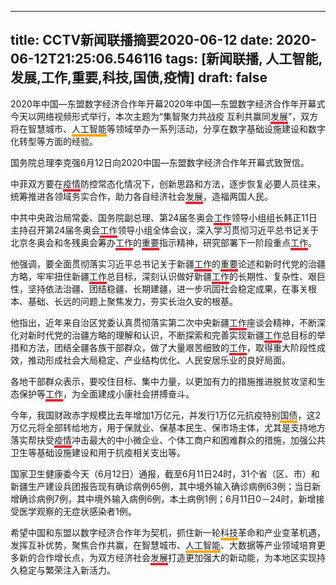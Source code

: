 
---
title: CCTV新闻联播摘要2020-06-12
date: 2020-06-12T21:25:06.546116
tags: [新闻联播, 人工智能,发展,工作,重要,科技,国债,疫情]
draft: false
---
2020年中国—东盟数字经济合作年开幕2020年中国—东盟数字经济合作年开幕式今天以网络视频形式举行，本次主题为“集智聚力共战疫 互利共赢同<span style="border-bottom:4px solid #E32636;">发展</span>”，双方将在智慧城市、<span style="border-bottom:4px solid orange;">人工智能</span>等领域举办一系列活动，分享在数字基础设施建设和数字化转型等方面的经验。

国务院总理李克强6月12日向2020中国—东盟数字经济合作年开幕式致贺信。

中菲双方要在<span style="border-bottom:4px solid #E32636;">疫情</span>防控常态化情况下，创新思路和方法，逐步恢复必要人员往来，统筹推进各领域务实合作，助力各自经济社会<span style="border-bottom:4px solid #E32636;">发展</span>，造福两国人民。

中共中央政治局常委、国务院副总理、第24届冬奥会<span style="border-bottom:4px solid #E32636;">工作</span>领导小组组长韩正11日主持召开第24届冬奥会<span style="border-bottom:4px solid #E32636;">工作</span>领导小组全体会议，深入学习贯彻习近平总书记关于北京冬奥会和冬残奥会筹办<span style="border-bottom:4px solid #E32636;">工作</span>的<span style="border-bottom:4px solid #E32636;">重要</span>指示精神，研究部署下一阶段重点<span style="border-bottom:4px solid #E32636;">工作</span>。

他强调，要全面贯彻落实习近平总书记关于新疆<span style="border-bottom:4px solid #E32636;">工作</span>的<span style="border-bottom:4px solid #E32636;">重要</span>论述和新时代党的治疆方略，牢牢扭住新疆<span style="border-bottom:4px solid #E32636;">工作</span>总目标，深刻认识做好新疆<span style="border-bottom:4px solid #E32636;">工作</span>的长期性、复杂性、艰巨性，坚持依法治疆、团结稳疆、长期建疆，进一步巩固社会稳定成果，在事关根本、基础、长远的问题上聚焦发力，夯实长治久安的根基。

他指出，近年来自治区党委认真贯彻落实第二次中央新疆<span style="border-bottom:4px solid #E32636;">工作</span>座谈会精神，不断深化对新时代党的治疆方略的理解和认识，不断探索和完善实现新疆<span style="border-bottom:4px solid #E32636;">工作</span>总目标的举措和方法，团结全疆各族干部群众，做了大量艰苦细致的<span style="border-bottom:4px solid #E32636;">工作</span>，取得重大阶段性成效，推动形成社会大局稳定、产业结构优化、人民安居乐业的良好局面。

各地干部群众表示，要咬住目标、集中力量，以更加有力的措施推进脱贫攻坚和生态保护等<span style="border-bottom:4px solid #E32636;">工作</span>，为全面建成小康社会拼搏奋斗。

今年，我国财政赤字规模比去年增加1万亿元，并发行1万亿元抗疫特别<span style="border-bottom:4px solid orange;"><span style="border-bottom:4px solid orange;">国债</span></span>，这2万亿元将全部转给地方，用于保就业、保基本民生、保市场主体，尤其是支持地方落实帮扶受<span style="border-bottom:4px solid #E32636;">疫情</span>冲击最大的中小微企业、个体工商户和困难群众的措施，加强公共卫生等基础设施建设和用于抗疫相关支出等。

国家卫生健康委今天（6月12日）通报，截至6月11日24时，31个省（区、市）和新疆生产建设兵团报告现有确诊病例65例，其中境外输入确诊病例63例；当日新增确诊病例7例，其中境外输入病例6例，本土病例1例；6月11日0－24时，新增接受医学观察的无症状感染者1例。

希望中国和东盟以数字经济合作年为契机，抓住新一轮<span style="border-bottom:4px solid orange;">科技</span>革命和产业变革机遇，发挥互补优势，聚焦合作共赢，在智慧城市、<span style="border-bottom:4px solid orange;">人工智能</span>、大数据等产业领域培育更多新的合作增长点，为双方经济社会<span style="border-bottom:4px solid #E32636;">发展</span>打造更加强大的新动能，为本地区实现持久稳定与繁荣注入新活力。
